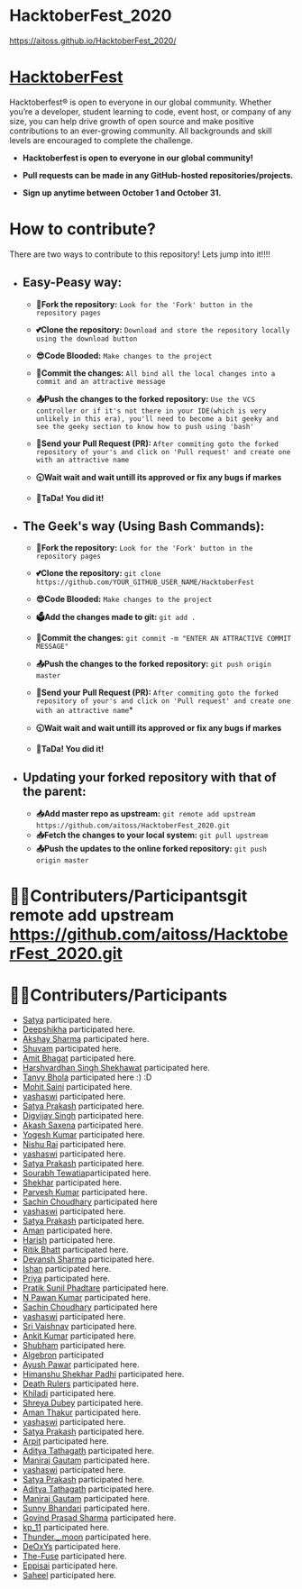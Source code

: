 # HacktoberFest_2020
https://aitoss.github.io/HacktoberFest_2020/

# [HacktoberFest](https://hacktoberfest.digitalocean.com/)

Hacktoberfest® is open to everyone in our global community. Whether you’re a developer, student learning to code, event host, or company of any size, you can help drive growth of open source and make positive contributions to an ever-growing community. All backgrounds and skill levels are encouraged to complete the challenge.

- **Hacktoberfest is open to everyone in our global community!**

- **Pull requests can be made in any GitHub-hosted repositories/projects.**

- **Sign up anytime between October 1 and October 31.**

# How to contribute?

There are two ways to contribute to this repository! Lets jump into it!!!!

- ## Easy-Peasy way:

  - **🍴Fork the repository:**  `Look for the 'Fork' button in the repository pages`

  - **💕Clone the repository:**  `Download and store the repository locally using the download button`

  - **😎Code Blooded:**  `Make changes to the project`

  - **📝Commit the changes:** `All bind all the local changes into a commit and an attractive message`

  - **📤Push the changes to the forked repository:** `Use the VCS controller or if it's not there in your IDE(which is very unlikely in this era), you'll need to become a bit geeky and see the geeky section to know how to push using 'bash'`

  - **🙏Send your Pull Request (PR):** `After commiting goto the forked repository of your's and click on 'Pull request' and create one with an attractive name`

  - **🕤Wait wait and wait untill its approved or fix any bugs if markes**

  - **🎉TaDa! You did it!**

- ## The Geek's way (Using Bash Commands):

   - **🍴Fork the repository:** `Look for the 'Fork' button in the repository pages`
   
   - **💕Clone the repository:** `git clone https://github.com/YOUR_GITHUB_USER_NAME/HacktoberFest`

   - **😎Code Blooded:**  `Make changes to the project`

   - **🗳Add the changes made to git:** `git add .`

   - **📝Commit the changes:** `git commit -m "ENTER AN ATTRACTIVE COMMIT MESSAGE"`

   - **📤Push the changes to the forked repository:** `git push origin master`

   - **🙏Send your Pull Request (PR):** `After commiting goto the forked repository of your's and click on 'Pull request' and create one with an attractive name`*

   - **🕤Wait wait and wait untill its approved or fix any bugs if markes**
   - **🎉TaDa! You did it!**

- ## Updating your forked repository with that of the parent:
  - **📥Add master repo as upstream:** `git remote add upstream https://github.com/aitoss/HacktoberFest_2020.git`
  - **📥Fetch the changes to your local system:** `git pull upstream`
  - **📤Push the updates to the online forked repository:** `git push origin master`

# 👨‍💻Contributers/Participantsgit remote add upstream https://github.com/aitoss/HacktoberFest_2020.git
# 👨‍💻Contributers/Participants
+ [Satya](http://www.github.com/satya9500) participated here.
+ [Deepshikha](https://github.com/dipsXD) participated here.
+ [Akshay Sharma](http://www.github.com/AkshaySharma008) participated here.
+ [Shuvam](http://www.github.com/shuvamk) participated here.
+ [Amit Bhagat](https://github.com/AmitBhagat3301) participated here.
+ [Harshvardhan Singh Shekhawat](https://github.com/harshvardhan194) participated here.
+ [Tanvy Bhola](https://github.com/sashaen) participated here :) :D  
+ [Mohit Saini](https://github.com/mskSaini01) participated here.
+ [yashaswi](https://www.github.com/Nullcoder9) participated here.
+ [Satya Prakash](https://github.com/Satya-here) participated here.
+ [Digvijay Singh](https://github.com/dsprajput) participated here.
+ [Akash Saxena](https://github.com/Akashsaxena2308) participated here.
+ [Yogesh Kumar](https://github.com/yogeshok) participated here.
+ [Nishu Rai](https://github.com/nishu91020) participated here.
+ [yashaswi](https://www.github.com/Nullcoder9) participated here.
+ [Satya Prakash](https://github.com/Satya-here) participated here.
+ [Sourabh Tewatia](https://github.com/Sorbot/HacktoberFest_2020.git)participated here.
+ [Shekhar](http://www.github.com/The-Anton) participated here.
+ [Parvesh Kumar](https://github.com/Purgeme) participated here.
+ [Sachin Choudhary](http://www.github.com/sachin-611) participated here
+ [yashaswi](https://www.github.com/Nullcoder9) participated here.
+ [Satya Prakash](https://github.com/Satya-here) participated here.
+ [Aman](http://www.github.com/impulsive-impulse) participated here.
+ [Harish](https://github.com/HarishBajiya) participated here.
+ [Ritik Bhatt](http://github.com/bhattritik21) participated here.
+ [Devansh Sharma](http://www.github.com/devansh9011) participated here.
+ [Ishan](https://github.com/thanksalot123) participated here.
+ [Priya](http://www.github.com/priya2668135) participated here.
+ [Pratik Sunil Phadtare](http://www.github.com/Pratik282001) participated here.
+ [N Pawan Kumar](https://github.com/npawankr1) participated here.
+ [Sachin Choudhary](http://www.github.com/sachin-611) participated here
+ [yashaswi](https://www.github.com/Nullcoder9) participated here.
+ [Sri Vaishnav](http://www.github.com/sri-vaishnav) participated here.
+ [Ankit Kumar](http://www.github.com/cnarte) participated here.
+ [Shubham](http://www.github.com/shubham7298) participated here.
+ [Algebron](http://www.github.com/algebron) participated
+ [Ayush Pawar](https://github.com/swift1719) participated here.
+ [Himanshu Shekhar Padhi](http://www.github.com/boom786) participated here.
+ [Death Rulers](http://www.github.com/DeathRulers) participated here.
+ [Khiladi](https://github.com/Khiladi2020/) participated here.
+ [Shreya Dubey](https://github.com/GOKU-Instinct) participated here.
+ [Aman Thakur](https://github.com/jhonsnow456) participated here.
+ [yashaswi](https://www.github.com/Nullcoder9) participated here.
+ [Satya Prakash](https://github.com/Satya-here) participated here.
+ [Arpit](https://github.com/arkumish) participated here.
+ [Aditya Tathagath](https://github.com/adityatathagath) participated here.
+ [Maniraj Gautam](https://github.com/Lucifermaniraj) participated here.
+ [yashaswi](https://www.github.com/Nullcoder9) participated here.
+ [Satya Prakash](https://github.com/Satya-here) participated here.
+ [Aditya Tathagath](https://github.com/adityatathagath) participated here.
+ [Maniraj Gautam](https://github.com/Lucifermaniraj) participated here.
+ [Sunny Bhandari](https://github.com/sunnybhandari02) participated here.
+ [Govind Prasad Sharma](https://github.com/Gopu03GPS) participated here.
+ [kp_11](https://github.com/gitkp11) participated here.
+ [Thunder._.moon](https://github.com/himani-singh-8899) participated here.
+ [DeOxYs](https://github.com/DeOxYs24) participated here.
+ [The-Fuse](https://github.com/The-Fuse) participated here.
+ [Eppisai](http://www.github.com/eppisai) participated here.
+ [Saheel](https://github.com/Saheelkumar2410) participated here.
